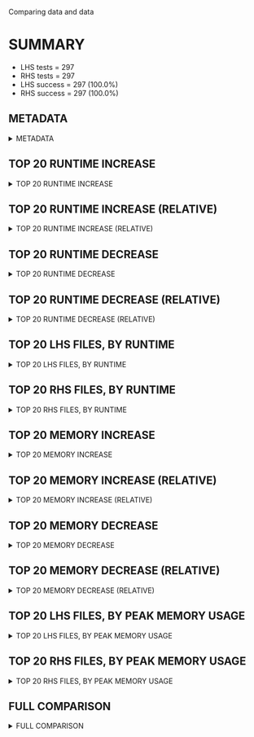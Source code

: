 Comparing data and data


# SUMMARY
- LHS tests = 297
- RHS tests = 297
- LHS success = 297  (100.0%)
- RHS success = 297  (100.0%)


## METADATA

<details><summary>METADATA</summary>

# LHS
<pre>
Ramon benchmark for Z3
-
Job description: 
Job tag: smt-60-clausal-lookahead-sequential-qfnia-unknown
Z3 repo: https://github.com/Z3Prover/z3
Z3 commit: 04d0e9492b0066675c75fc5fb1df6b23b79607e5
Z3 branch: master
Z3 options: "-T:60 -v:2 -st tactic.default_tactic="(then simplify propagate-values solve-eqs simplify smt)" smt.sls.enable=true smt.sls.parallel=false model_validate=true sls.arith_use_clausal_lookahead=true"
Z3 inputs: inputs/QF_UFNIA_UNKNOWN
Z3 commit message: set log level of revert repair down to 3

Signed-off-by: Nikolaj Bjorner <nbjorner@microsoft.com>

</pre>
# RHS
<pre>
Ramon benchmark for Z3
-
Job description: 
Job tag: smt-60-clausal-lookahead-sequential-qfnia-unknown
Z3 repo: https://github.com/Z3Prover/z3
Z3 commit: 04d0e9492b0066675c75fc5fb1df6b23b79607e5
Z3 branch: master
Z3 options: "-T:60 -v:2 -st tactic.default_tactic="(then simplify propagate-values solve-eqs simplify smt)" smt.sls.enable=true smt.sls.parallel=false model_validate=true sls.arith_use_clausal_lookahead=true"
Z3 inputs: inputs/QF_UFNIA_UNKNOWN
Z3 commit message: set log level of revert repair down to 3

Signed-off-by: Nikolaj Bjorner <nbjorner@microsoft.com>

</pre>
</details>


## TOP 20 RUNTIME INCREASE

<details><summary>TOP 20 RUNTIME INCREASE</summary>

|FILE                                                                                        |TIME_L     |TIME_R     |DIFF(s)    |DIFF(%)|
|-------------|-------------:|-------------:|--------------:|------------:|
|0054.smt2                                                                                   |  59.992s  |  59.992s  |   0.000s  | 0.0%|
|0055.smt2                                                                                   |  59.982s  |  59.982s  |   0.000s  | 0.0%|
|0056.smt2                                                                                   |  59.964s  |  59.964s  |   0.000s  | 0.0%|
|0057.smt2                                                                                   |  60.006s  |  60.006s  |   0.000s  | 0.0%|
|0058.smt2                                                                                   |  59.990s  |  59.990s  |   0.000s  | 0.0%|
|0059.smt2                                                                                   |  59.811s  |  59.811s  |   0.000s  | 0.0%|
|0060.smt2                                                                                   |  59.896s  |  59.896s  |   0.000s  | 0.0%|
|0061.smt2                                                                                   |  59.989s  |  59.989s  |   0.000s  | 0.0%|
|0062.smt2                                                                                   |  59.981s  |  59.981s  |   0.000s  | 0.0%|
|0063.smt2                                                                                   |  60.065s  |  60.065s  |   0.000s  | 0.0%|
|0064.smt2                                                                                   |  59.968s  |  59.968s  |   0.000s  | 0.0%|
|0065.smt2                                                                                   |  59.968s  |  59.968s  |   0.000s  | 0.0%|
|0066.smt2                                                                                   |  60.050s  |  60.050s  |   0.000s  | 0.0%|
|0067.smt2                                                                                   |  59.734s  |  59.734s  |   0.000s  | 0.0%|
|11775_ad46e5b8db4748c51973_42_QF_UFNIA.smt2                                                 |   1.056s  |   1.056s  |   0.000s  | 0.0%|
|11775_ad46e5b8db4748c51973_43_QF_UFNIA.smt2                                                 |   6.264s  |   6.264s  |   0.000s  | 0.0%|
|17512_5c1021b0faa6b6e1791b_19_QF_UFNIA.smt2                                                 |  59.943s  |  59.943s  |   0.000s  | 0.0%|
|17512_5c1021b0faa6b6e1791b_20_QF_UFNIA.smt2                                                 |  19.538s  |  19.538s  |   0.000s  | 0.0%|
|17512_5c1021b0faa6b6e1791b_21_QF_UFNIA.smt2                                                 |  28.353s  |  28.353s  |   0.000s  | 0.0%|
|25959_5dee2e2f6ef44465a2bea4b085818948_65_QF_UFNIA.smt2                                     |  59.934s  |  59.934s  |   0.000s  | 0.0%|
</details>


## TOP 20 RUNTIME INCREASE (RELATIVE)

<details><summary>TOP 20 RUNTIME INCREASE (RELATIVE)</summary>

|FILE                                                                                        |TIME_L     |TIME_R     |DIFF(s)    |DIFF(%)|
|-------------|-------------:|-------------:|--------------:|------------:|
|0054.smt2                                                                                   |  59.992s  |  59.992s  |   0.000s  | 0.0%|
|0055.smt2                                                                                   |  59.982s  |  59.982s  |   0.000s  | 0.0%|
|0056.smt2                                                                                   |  59.964s  |  59.964s  |   0.000s  | 0.0%|
|0057.smt2                                                                                   |  60.006s  |  60.006s  |   0.000s  | 0.0%|
|0058.smt2                                                                                   |  59.990s  |  59.990s  |   0.000s  | 0.0%|
|0059.smt2                                                                                   |  59.811s  |  59.811s  |   0.000s  | 0.0%|
|0060.smt2                                                                                   |  59.896s  |  59.896s  |   0.000s  | 0.0%|
|0061.smt2                                                                                   |  59.989s  |  59.989s  |   0.000s  | 0.0%|
|0062.smt2                                                                                   |  59.981s  |  59.981s  |   0.000s  | 0.0%|
|0063.smt2                                                                                   |  60.065s  |  60.065s  |   0.000s  | 0.0%|
|0064.smt2                                                                                   |  59.968s  |  59.968s  |   0.000s  | 0.0%|
|0065.smt2                                                                                   |  59.968s  |  59.968s  |   0.000s  | 0.0%|
|0066.smt2                                                                                   |  60.050s  |  60.050s  |   0.000s  | 0.0%|
|0067.smt2                                                                                   |  59.734s  |  59.734s  |   0.000s  | 0.0%|
|11775_ad46e5b8db4748c51973_42_QF_UFNIA.smt2                                                 |   1.056s  |   1.056s  |   0.000s  | 0.0%|
|11775_ad46e5b8db4748c51973_43_QF_UFNIA.smt2                                                 |   6.264s  |   6.264s  |   0.000s  | 0.0%|
|17512_5c1021b0faa6b6e1791b_19_QF_UFNIA.smt2                                                 |  59.943s  |  59.943s  |   0.000s  | 0.0%|
|17512_5c1021b0faa6b6e1791b_20_QF_UFNIA.smt2                                                 |  19.538s  |  19.538s  |   0.000s  | 0.0%|
|17512_5c1021b0faa6b6e1791b_21_QF_UFNIA.smt2                                                 |  28.353s  |  28.353s  |   0.000s  | 0.0%|
|25959_5dee2e2f6ef44465a2bea4b085818948_65_QF_UFNIA.smt2                                     |  59.934s  |  59.934s  |   0.000s  | 0.0%|
</details>


## TOP 20 RUNTIME DECREASE

<details><summary>TOP 20 RUNTIME DECREASE</summary>

|FILE                                                                                        |TIME_L     |TIME_R     |DIFF(s)    |DIFF(%)|
|-------------|-------------:|-------------:|--------------:|------------:|
|0054.smt2                                                                                   |  59.992s  |  59.992s  |   0.000s  | 0.0%|
|0055.smt2                                                                                   |  59.982s  |  59.982s  |   0.000s  | 0.0%|
|0056.smt2                                                                                   |  59.964s  |  59.964s  |   0.000s  | 0.0%|
|0057.smt2                                                                                   |  60.006s  |  60.006s  |   0.000s  | 0.0%|
|0058.smt2                                                                                   |  59.990s  |  59.990s  |   0.000s  | 0.0%|
|0059.smt2                                                                                   |  59.811s  |  59.811s  |   0.000s  | 0.0%|
|0060.smt2                                                                                   |  59.896s  |  59.896s  |   0.000s  | 0.0%|
|0061.smt2                                                                                   |  59.989s  |  59.989s  |   0.000s  | 0.0%|
|0062.smt2                                                                                   |  59.981s  |  59.981s  |   0.000s  | 0.0%|
|0063.smt2                                                                                   |  60.065s  |  60.065s  |   0.000s  | 0.0%|
|0064.smt2                                                                                   |  59.968s  |  59.968s  |   0.000s  | 0.0%|
|0065.smt2                                                                                   |  59.968s  |  59.968s  |   0.000s  | 0.0%|
|0066.smt2                                                                                   |  60.050s  |  60.050s  |   0.000s  | 0.0%|
|0067.smt2                                                                                   |  59.734s  |  59.734s  |   0.000s  | 0.0%|
|11775_ad46e5b8db4748c51973_42_QF_UFNIA.smt2                                                 |   1.056s  |   1.056s  |   0.000s  | 0.0%|
|11775_ad46e5b8db4748c51973_43_QF_UFNIA.smt2                                                 |   6.264s  |   6.264s  |   0.000s  | 0.0%|
|17512_5c1021b0faa6b6e1791b_19_QF_UFNIA.smt2                                                 |  59.943s  |  59.943s  |   0.000s  | 0.0%|
|17512_5c1021b0faa6b6e1791b_20_QF_UFNIA.smt2                                                 |  19.538s  |  19.538s  |   0.000s  | 0.0%|
|17512_5c1021b0faa6b6e1791b_21_QF_UFNIA.smt2                                                 |  28.353s  |  28.353s  |   0.000s  | 0.0%|
|25959_5dee2e2f6ef44465a2bea4b085818948_65_QF_UFNIA.smt2                                     |  59.934s  |  59.934s  |   0.000s  | 0.0%|
</details>


## TOP 20 RUNTIME DECREASE (RELATIVE)

<details><summary>TOP 20 RUNTIME DECREASE (RELATIVE)</summary>

|FILE                                                                                        |TIME_L     |TIME_R     |DIFF(s)    |DIFF(%)|
|-------------|-------------:|-------------:|--------------:|------------:|
|0054.smt2                                                                                   |  59.992s  |  59.992s  |   0.000s  | 0.0%|
|0055.smt2                                                                                   |  59.982s  |  59.982s  |   0.000s  | 0.0%|
|0056.smt2                                                                                   |  59.964s  |  59.964s  |   0.000s  | 0.0%|
|0057.smt2                                                                                   |  60.006s  |  60.006s  |   0.000s  | 0.0%|
|0058.smt2                                                                                   |  59.990s  |  59.990s  |   0.000s  | 0.0%|
|0059.smt2                                                                                   |  59.811s  |  59.811s  |   0.000s  | 0.0%|
|0060.smt2                                                                                   |  59.896s  |  59.896s  |   0.000s  | 0.0%|
|0061.smt2                                                                                   |  59.989s  |  59.989s  |   0.000s  | 0.0%|
|0062.smt2                                                                                   |  59.981s  |  59.981s  |   0.000s  | 0.0%|
|0063.smt2                                                                                   |  60.065s  |  60.065s  |   0.000s  | 0.0%|
|0064.smt2                                                                                   |  59.968s  |  59.968s  |   0.000s  | 0.0%|
|0065.smt2                                                                                   |  59.968s  |  59.968s  |   0.000s  | 0.0%|
|0066.smt2                                                                                   |  60.050s  |  60.050s  |   0.000s  | 0.0%|
|0067.smt2                                                                                   |  59.734s  |  59.734s  |   0.000s  | 0.0%|
|11775_ad46e5b8db4748c51973_42_QF_UFNIA.smt2                                                 |   1.056s  |   1.056s  |   0.000s  | 0.0%|
|11775_ad46e5b8db4748c51973_43_QF_UFNIA.smt2                                                 |   6.264s  |   6.264s  |   0.000s  | 0.0%|
|17512_5c1021b0faa6b6e1791b_19_QF_UFNIA.smt2                                                 |  59.943s  |  59.943s  |   0.000s  | 0.0%|
|17512_5c1021b0faa6b6e1791b_20_QF_UFNIA.smt2                                                 |  19.538s  |  19.538s  |   0.000s  | 0.0%|
|17512_5c1021b0faa6b6e1791b_21_QF_UFNIA.smt2                                                 |  28.353s  |  28.353s  |   0.000s  | 0.0%|
|25959_5dee2e2f6ef44465a2bea4b085818948_65_QF_UFNIA.smt2                                     |  59.934s  |  59.934s  |   0.000s  | 0.0%|
</details>


## TOP 20 LHS FILES, BY RUNTIME

<details><summary>TOP 20 LHS FILES, BY RUNTIME</summary>

|FILE                                                                                       |TIME     |MEM        |
|------------|----------:|---------:|
|n43-0050.smt2                                                                              |  60.125s |1122.0MiB|
|n80-0034.smt2                                                                              |  60.109s |80.66MiB|
|0063.smt2                                                                                  |  60.065s |2076.0MiB|
|0066.smt2                                                                                  |  60.050s |2929.0MiB|
|n85-0039.smt2                                                                              |  60.046s |738.0MiB|
|n76-0030.smt2                                                                              |  60.031s |1042.0MiB|
|n33-0040.smt2                                                                              |  60.024s |608.0MiB|
|n39-0046.smt2                                                                              |  60.024s |1713.0MiB|
|n67-0021.smt2                                                                              |  60.024s |579.0MiB|
|n29-0036.smt2                                                                              |  60.018s |1715.0MiB|
|n70-0024.smt2                                                                              |  60.017s |1048.0MiB|
|n136-0040.smt2                                                                             |  60.016s |464.0MiB|
|n78-0032.smt2                                                                              |  60.016s |525.0MiB|
|n20-0026.smt2                                                                              |  60.016s |825.0MiB|
|n6-0006.smt2                                                                               |  60.015s |75.86MiB|
|940_590f27b1c3c800d3243e_33_QF_UFNIA.smt2                                                  |  60.014s |309.0MiB|
|n68-0022.smt2                                                                              |  60.013s |340.0MiB|
|44788_1965f0d6d94d5d8054ba_34_QF_UFNIA.smt2                                                |  60.010s |67.768MiB|
|n3-0003.smt2                                                                               |  60.009s |164.0MiB|
|n42-0049.smt2                                                                              |  60.007s |364.0MiB|
</details>


## TOP 20 RHS FILES, BY RUNTIME

<details><summary>TOP 20 RHS FILES, BY RUNTIME</summary>

|FILE                                                                                       |TIME     |MEM        |
|------------|----------:|---------:|
|n43-0050.smt2                                                                              |  60.125s |1122.0MiB|
|n80-0034.smt2                                                                              |  60.109s |80.66MiB|
|0063.smt2                                                                                  |  60.065s |2076.0MiB|
|0066.smt2                                                                                  |  60.050s |2929.0MiB|
|n85-0039.smt2                                                                              |  60.046s |738.0MiB|
|n76-0030.smt2                                                                              |  60.031s |1042.0MiB|
|n33-0040.smt2                                                                              |  60.024s |608.0MiB|
|n39-0046.smt2                                                                              |  60.024s |1713.0MiB|
|n67-0021.smt2                                                                              |  60.024s |579.0MiB|
|n29-0036.smt2                                                                              |  60.018s |1715.0MiB|
|n70-0024.smt2                                                                              |  60.017s |1048.0MiB|
|n136-0040.smt2                                                                             |  60.016s |464.0MiB|
|n78-0032.smt2                                                                              |  60.016s |525.0MiB|
|n20-0026.smt2                                                                              |  60.016s |825.0MiB|
|n6-0006.smt2                                                                               |  60.015s |75.86MiB|
|940_590f27b1c3c800d3243e_33_QF_UFNIA.smt2                                                  |  60.014s |309.0MiB|
|n68-0022.smt2                                                                              |  60.013s |340.0MiB|
|44788_1965f0d6d94d5d8054ba_34_QF_UFNIA.smt2                                                |  60.010s |67.768MiB|
|n3-0003.smt2                                                                               |  60.009s |164.0MiB|
|n42-0049.smt2                                                                              |  60.007s |364.0MiB|
</details>


## TOP 20 MEMORY INCREASE

<details><summary>TOP 20 MEMORY INCREASE</summary>

|FILE                                                                                        |MEM_L         |MEM_R         |DIFF            |DIFF(%)|
|-------------|-------------:|-------------:|--------------:|------------:|
|0054.smt2                                                                                   |1406.0MiB|1406.0MiB|0B| 0.0%|
|0055.smt2                                                                                   |1410.0MiB|1410.0MiB|0B| 0.0%|
|0056.smt2                                                                                   |326.0MiB|326.0MiB|0B| 0.0%|
|0057.smt2                                                                                   |192.0MiB|192.0MiB|0B| 0.0%|
|0058.smt2                                                                                   |805.0MiB|805.0MiB|0B| 0.0%|
|0059.smt2                                                                                   |808.0MiB|808.0MiB|0B| 0.0%|
|0060.smt2                                                                                   |188.0MiB|188.0MiB|0B| 0.0%|
|0061.smt2                                                                                   |189.0MiB|189.0MiB|0B| 0.0%|
|0062.smt2                                                                                   |2695.0MiB|2695.0MiB|0B| 0.0%|
|0063.smt2                                                                                   |2076.0MiB|2076.0MiB|0B| 0.0%|
|0064.smt2                                                                                   |571.0MiB|571.0MiB|0B| 0.0%|
|0065.smt2                                                                                   |226.0MiB|226.0MiB|0B| 0.0%|
|0066.smt2                                                                                   |2929.0MiB|2929.0MiB|0B| 0.0%|
|0067.smt2                                                                                   |460.0MiB|460.0MiB|0B| 0.0%|
|11775_ad46e5b8db4748c51973_42_QF_UFNIA.smt2                                                 |73.168MiB|73.168MiB|0B| 0.0%|
|11775_ad46e5b8db4748c51973_43_QF_UFNIA.smt2                                                 |67.372MiB|67.372MiB|0B| 0.0%|
|17512_5c1021b0faa6b6e1791b_19_QF_UFNIA.smt2                                                 |56.808MiB|56.808MiB|0B| 0.0%|
|17512_5c1021b0faa6b6e1791b_20_QF_UFNIA.smt2                                                 |80.544MiB|80.544MiB|0B| 0.0%|
|17512_5c1021b0faa6b6e1791b_21_QF_UFNIA.smt2                                                 |74.116MiB|74.116MiB|0B| 0.0%|
|25959_5dee2e2f6ef44465a2bea4b085818948_65_QF_UFNIA.smt2                                     |145.0MiB|145.0MiB|0B| 0.0%|
</details>


## TOP 20 MEMORY INCREASE (RELATIVE)

<details><summary>TOP 20 MEMORY INCREASE (RELATIVE)</summary>

|FILE                                                                                        |MEM_L         |MEM_R         |DIFF            |DIFF(%)|
|-------------|-------------:|-------------:|--------------:|------------:|
|0054.smt2                                                                                   |1406.0MiB|1406.0MiB|0B| 0.0%|
|0055.smt2                                                                                   |1410.0MiB|1410.0MiB|0B| 0.0%|
|0056.smt2                                                                                   |326.0MiB|326.0MiB|0B| 0.0%|
|0057.smt2                                                                                   |192.0MiB|192.0MiB|0B| 0.0%|
|0058.smt2                                                                                   |805.0MiB|805.0MiB|0B| 0.0%|
|0059.smt2                                                                                   |808.0MiB|808.0MiB|0B| 0.0%|
|0060.smt2                                                                                   |188.0MiB|188.0MiB|0B| 0.0%|
|0061.smt2                                                                                   |189.0MiB|189.0MiB|0B| 0.0%|
|0062.smt2                                                                                   |2695.0MiB|2695.0MiB|0B| 0.0%|
|0063.smt2                                                                                   |2076.0MiB|2076.0MiB|0B| 0.0%|
|0064.smt2                                                                                   |571.0MiB|571.0MiB|0B| 0.0%|
|0065.smt2                                                                                   |226.0MiB|226.0MiB|0B| 0.0%|
|0066.smt2                                                                                   |2929.0MiB|2929.0MiB|0B| 0.0%|
|0067.smt2                                                                                   |460.0MiB|460.0MiB|0B| 0.0%|
|11775_ad46e5b8db4748c51973_42_QF_UFNIA.smt2                                                 |73.168MiB|73.168MiB|0B| 0.0%|
|11775_ad46e5b8db4748c51973_43_QF_UFNIA.smt2                                                 |67.372MiB|67.372MiB|0B| 0.0%|
|17512_5c1021b0faa6b6e1791b_19_QF_UFNIA.smt2                                                 |56.808MiB|56.808MiB|0B| 0.0%|
|17512_5c1021b0faa6b6e1791b_20_QF_UFNIA.smt2                                                 |80.544MiB|80.544MiB|0B| 0.0%|
|17512_5c1021b0faa6b6e1791b_21_QF_UFNIA.smt2                                                 |74.116MiB|74.116MiB|0B| 0.0%|
|25959_5dee2e2f6ef44465a2bea4b085818948_65_QF_UFNIA.smt2                                     |145.0MiB|145.0MiB|0B| 0.0%|
</details>


## TOP 20 MEMORY DECREASE

<details><summary>TOP 20 MEMORY DECREASE</summary>

|FILE                                                                                        |MEM_L         |MEM_R         |DIFF            |DIFF(%)|
|-------------|-------------:|-------------:|--------------:|------------:|
|0054.smt2                                                                                   |1406.0MiB|1406.0MiB|0B| 0.0%|
|0055.smt2                                                                                   |1410.0MiB|1410.0MiB|0B| 0.0%|
|0056.smt2                                                                                   |326.0MiB|326.0MiB|0B| 0.0%|
|0057.smt2                                                                                   |192.0MiB|192.0MiB|0B| 0.0%|
|0058.smt2                                                                                   |805.0MiB|805.0MiB|0B| 0.0%|
|0059.smt2                                                                                   |808.0MiB|808.0MiB|0B| 0.0%|
|0060.smt2                                                                                   |188.0MiB|188.0MiB|0B| 0.0%|
|0061.smt2                                                                                   |189.0MiB|189.0MiB|0B| 0.0%|
|0062.smt2                                                                                   |2695.0MiB|2695.0MiB|0B| 0.0%|
|0063.smt2                                                                                   |2076.0MiB|2076.0MiB|0B| 0.0%|
|0064.smt2                                                                                   |571.0MiB|571.0MiB|0B| 0.0%|
|0065.smt2                                                                                   |226.0MiB|226.0MiB|0B| 0.0%|
|0066.smt2                                                                                   |2929.0MiB|2929.0MiB|0B| 0.0%|
|0067.smt2                                                                                   |460.0MiB|460.0MiB|0B| 0.0%|
|11775_ad46e5b8db4748c51973_42_QF_UFNIA.smt2                                                 |73.168MiB|73.168MiB|0B| 0.0%|
|11775_ad46e5b8db4748c51973_43_QF_UFNIA.smt2                                                 |67.372MiB|67.372MiB|0B| 0.0%|
|17512_5c1021b0faa6b6e1791b_19_QF_UFNIA.smt2                                                 |56.808MiB|56.808MiB|0B| 0.0%|
|17512_5c1021b0faa6b6e1791b_20_QF_UFNIA.smt2                                                 |80.544MiB|80.544MiB|0B| 0.0%|
|17512_5c1021b0faa6b6e1791b_21_QF_UFNIA.smt2                                                 |74.116MiB|74.116MiB|0B| 0.0%|
|25959_5dee2e2f6ef44465a2bea4b085818948_65_QF_UFNIA.smt2                                     |145.0MiB|145.0MiB|0B| 0.0%|
</details>


## TOP 20 MEMORY DECREASE (RELATIVE)

<details><summary>TOP 20 MEMORY DECREASE (RELATIVE)</summary>

|FILE                                                                                        |MEM_L         |MEM_R         |DIFF            |DIFF(%)|
|-------------|-------------:|-------------:|--------------:|------------:|
|0054.smt2                                                                                   |1406.0MiB|1406.0MiB|0B| 0.0%|
|0055.smt2                                                                                   |1410.0MiB|1410.0MiB|0B| 0.0%|
|0056.smt2                                                                                   |326.0MiB|326.0MiB|0B| 0.0%|
|0057.smt2                                                                                   |192.0MiB|192.0MiB|0B| 0.0%|
|0058.smt2                                                                                   |805.0MiB|805.0MiB|0B| 0.0%|
|0059.smt2                                                                                   |808.0MiB|808.0MiB|0B| 0.0%|
|0060.smt2                                                                                   |188.0MiB|188.0MiB|0B| 0.0%|
|0061.smt2                                                                                   |189.0MiB|189.0MiB|0B| 0.0%|
|0062.smt2                                                                                   |2695.0MiB|2695.0MiB|0B| 0.0%|
|0063.smt2                                                                                   |2076.0MiB|2076.0MiB|0B| 0.0%|
|0064.smt2                                                                                   |571.0MiB|571.0MiB|0B| 0.0%|
|0065.smt2                                                                                   |226.0MiB|226.0MiB|0B| 0.0%|
|0066.smt2                                                                                   |2929.0MiB|2929.0MiB|0B| 0.0%|
|0067.smt2                                                                                   |460.0MiB|460.0MiB|0B| 0.0%|
|11775_ad46e5b8db4748c51973_42_QF_UFNIA.smt2                                                 |73.168MiB|73.168MiB|0B| 0.0%|
|11775_ad46e5b8db4748c51973_43_QF_UFNIA.smt2                                                 |67.372MiB|67.372MiB|0B| 0.0%|
|17512_5c1021b0faa6b6e1791b_19_QF_UFNIA.smt2                                                 |56.808MiB|56.808MiB|0B| 0.0%|
|17512_5c1021b0faa6b6e1791b_20_QF_UFNIA.smt2                                                 |80.544MiB|80.544MiB|0B| 0.0%|
|17512_5c1021b0faa6b6e1791b_21_QF_UFNIA.smt2                                                 |74.116MiB|74.116MiB|0B| 0.0%|
|25959_5dee2e2f6ef44465a2bea4b085818948_65_QF_UFNIA.smt2                                     |145.0MiB|145.0MiB|0B| 0.0%|
</details>


## TOP 20 LHS FILES, BY PEAK MEMORY USAGE

<details><summary>TOP 20 LHS FILES, BY PEAK MEMORY USAGE</summary>

|FILE                                                                                       |TIME     |MEM        |
|------------|----------:|---------:|
|0066.smt2                                                                                  |  60.050s |2929.0MiB|
|0062.smt2                                                                                  |  59.981s |2695.0MiB|
|0063.smt2                                                                                  |  60.065s |2076.0MiB|
|n29-0036.smt2                                                                              |  60.018s |1715.0MiB|
|n39-0046.smt2                                                                              |  60.024s |1713.0MiB|
|0055.smt2                                                                                  |  59.982s |1410.0MiB|
|0054.smt2                                                                                  |  59.992s |1406.0MiB|
|n45-0052.smt2                                                                              |  59.977s |1306.0MiB|
|n1-0001.smt2                                                                               |  12.541s |1127.0MiB|
|n43-0050.smt2                                                                              |  60.125s |1122.0MiB|
|n70-0024.smt2                                                                              |  60.017s |1048.0MiB|
|n76-0030.smt2                                                                              |  60.031s |1042.0MiB|
|n71-0025.smt2                                                                              |  59.618s |1028.0MiB|
|3106_1c933134166dbad31f79_38_QF_UFNIA.smt2                                                 |  59.980s |1001.0MiB|
|n111-0015.smt2                                                                             |  59.995s |905.0MiB|
|66603_accdadf23a1cf70ae043_72_QF_UFNIA.smt2                                                |  27.803s |843.0MiB|
|n20-0026.smt2                                                                              |  60.016s |825.0MiB|
|n112-0016.smt2                                                                             |  59.981s |814.0MiB|
|n95-0050.smt2                                                                              |  59.285s |813.0MiB|
|0059.smt2                                                                                  |  59.811s |808.0MiB|
</details>


## TOP 20 RHS FILES, BY PEAK MEMORY USAGE

<details><summary>TOP 20 RHS FILES, BY PEAK MEMORY USAGE</summary>

|FILE                                                                                       |TIME     |MEM        |
|------------|----------:|---------:|
|0066.smt2                                                                                  |  60.050s |2929.0MiB|
|0062.smt2                                                                                  |  59.981s |2695.0MiB|
|0063.smt2                                                                                  |  60.065s |2076.0MiB|
|n29-0036.smt2                                                                              |  60.018s |1715.0MiB|
|n39-0046.smt2                                                                              |  60.024s |1713.0MiB|
|0055.smt2                                                                                  |  59.982s |1410.0MiB|
|0054.smt2                                                                                  |  59.992s |1406.0MiB|
|n45-0052.smt2                                                                              |  59.977s |1306.0MiB|
|n1-0001.smt2                                                                               |  12.541s |1127.0MiB|
|n43-0050.smt2                                                                              |  60.125s |1122.0MiB|
|n70-0024.smt2                                                                              |  60.017s |1048.0MiB|
|n76-0030.smt2                                                                              |  60.031s |1042.0MiB|
|n71-0025.smt2                                                                              |  59.618s |1028.0MiB|
|3106_1c933134166dbad31f79_38_QF_UFNIA.smt2                                                 |  59.980s |1001.0MiB|
|n111-0015.smt2                                                                             |  59.995s |905.0MiB|
|66603_accdadf23a1cf70ae043_72_QF_UFNIA.smt2                                                |  27.803s |843.0MiB|
|n20-0026.smt2                                                                              |  60.016s |825.0MiB|
|n112-0016.smt2                                                                             |  59.981s |814.0MiB|
|n95-0050.smt2                                                                              |  59.285s |813.0MiB|
|0059.smt2                                                                                  |  59.811s |808.0MiB|
</details>


## FULL COMPARISON

<details><summary>FULL COMPARISON</summary>

|FILE                                                                                        |TIME_L     |TIME_R     |DIFF(s)    |DIFF(%)|
|-------------|-------------:|-------------:|--------------:|------------:|
|0054.smt2                                                                                   |  59.992s  |  59.992s  |   0.000s  | 0.0%|
|0055.smt2                                                                                   |  59.982s  |  59.982s  |   0.000s  | 0.0%|
|0056.smt2                                                                                   |  59.964s  |  59.964s  |   0.000s  | 0.0%|
|0057.smt2                                                                                   |  60.006s  |  60.006s  |   0.000s  | 0.0%|
|0058.smt2                                                                                   |  59.990s  |  59.990s  |   0.000s  | 0.0%|
|0059.smt2                                                                                   |  59.811s  |  59.811s  |   0.000s  | 0.0%|
|0060.smt2                                                                                   |  59.896s  |  59.896s  |   0.000s  | 0.0%|
|0061.smt2                                                                                   |  59.989s  |  59.989s  |   0.000s  | 0.0%|
|0062.smt2                                                                                   |  59.981s  |  59.981s  |   0.000s  | 0.0%|
|0063.smt2                                                                                   |  60.065s  |  60.065s  |   0.000s  | 0.0%|
|0064.smt2                                                                                   |  59.968s  |  59.968s  |   0.000s  | 0.0%|
|0065.smt2                                                                                   |  59.968s  |  59.968s  |   0.000s  | 0.0%|
|0066.smt2                                                                                   |  60.050s  |  60.050s  |   0.000s  | 0.0%|
|0067.smt2                                                                                   |  59.734s  |  59.734s  |   0.000s  | 0.0%|
|11775_ad46e5b8db4748c51973_42_QF_UFNIA.smt2                                                 |   1.056s  |   1.056s  |   0.000s  | 0.0%|
|11775_ad46e5b8db4748c51973_43_QF_UFNIA.smt2                                                 |   6.264s  |   6.264s  |   0.000s  | 0.0%|
|17512_5c1021b0faa6b6e1791b_19_QF_UFNIA.smt2                                                 |  59.943s  |  59.943s  |   0.000s  | 0.0%|
|17512_5c1021b0faa6b6e1791b_20_QF_UFNIA.smt2                                                 |  19.538s  |  19.538s  |   0.000s  | 0.0%|
|17512_5c1021b0faa6b6e1791b_21_QF_UFNIA.smt2                                                 |  28.353s  |  28.353s  |   0.000s  | 0.0%|
|25959_5dee2e2f6ef44465a2bea4b085818948_65_QF_UFNIA.smt2                                     |  59.934s  |  59.934s  |   0.000s  | 0.0%|
|25959_5dee2e2f6ef44465a2bea4b085818948_66_QF_UFNIA.smt2                                     |   4.645s  |   4.645s  |   0.000s  | 0.0%|
|25959_5dee2e2f6ef44465a2bea4b085818948_67_QF_UFNIA.smt2                                     |  59.992s  |  59.992s  |   0.000s  | 0.0%|
|25959_5dee2e2f6ef44465a2bea4b085818948_68_QF_UFNIA.smt2                                     |  59.961s  |  59.961s  |   0.000s  | 0.0%|
|25959_5dee2e2f6ef44465a2bea4b085818948_69_QF_UFNIA.smt2                                     |  59.998s  |  59.998s  |   0.000s  | 0.0%|
|3106_1c933134166dbad31f79_38_QF_UFNIA.smt2                                                  |  59.980s  |  59.980s  |   0.000s  | 0.0%|
|3106_1c933134166dbad31f79_39_QF_UFNIA.smt2                                                  |  59.981s  |  59.981s  |   0.000s  | 0.0%|
|3106_1c933134166dbad31f79_40_QF_UFNIA.smt2                                                  |   0.205s  |   0.205s  |   0.000s  | 0.0%|
|3106_1c933134166dbad31f79_41_QF_UFNIA.smt2                                                  |   1.523s  |   1.523s  |   0.000s  | 0.0%|
|3106_afb7bc55417e43d7a22790c3576f04fc_37_QF_UFNIA.smt2                                      |  24.069s  |  24.069s  |   0.000s  | 0.0%|
|38347_092cc73601c78e45f4f9_55_QF_UFNIA.smt2                                                 |  59.909s  |  59.909s  |   0.000s  | 0.0%|
|38347_092cc73601c78e45f4f9_56_QF_UFNIA.smt2                                                 |  59.978s  |  59.978s  |   0.000s  | 0.0%|
|38347_092cc73601c78e45f4f9_57_QF_UFNIA.smt2                                                 |  59.929s  |  59.929s  |   0.000s  | 0.0%|
|38347_092cc73601c78e45f4f9_58_QF_UFNIA.smt2                                                 |   2.510s  |   2.510s  |   0.000s  | 0.0%|
|38347_525a1ca0331f2bcbf520_54_QF_UFNIA.smt2                                                 |  59.985s  |  59.985s  |   0.000s  | 0.0%|
|39657_1c7158801cd59dc13f05_44_QF_UFNIA.smt2                                                 |  59.914s  |  59.914s  |   0.000s  | 0.0%|
|39657_1c7158801cd59dc13f05_45_QF_UFNIA.smt2                                                 |  59.968s  |  59.968s  |   0.000s  | 0.0%|
|39657_1c7158801cd59dc13f05_46_QF_UFNIA.smt2                                                 |   9.640s  |   9.640s  |   0.000s  | 0.0%|
|39657_2866defdd1f2434b69ab_47_QF_UFNIA.smt2                                                 |  14.951s  |  14.951s  |   0.000s  | 0.0%|
|39657_2866defdd1f2434b69ab_48_QF_UFNIA.smt2                                                 |   1.571s  |   1.571s  |   0.000s  | 0.0%|
|41958_32933c5a1384696720a2_61_QF_UFNIA.smt2                                                 |  59.980s  |  59.980s  |   0.000s  | 0.0%|
|41958_32933c5a1384696720a2_62_QF_UFNIA.smt2                                                 |  59.939s  |  59.939s  |   0.000s  | 0.0%|
|41958_32933c5a1384696720a2_63_QF_UFNIA.smt2                                                 |  59.880s  |  59.880s  |   0.000s  | 0.0%|
|41958_45c688a4814eb926c254_59_QF_UFNIA.smt2                                                 |   1.570s  |   1.570s  |   0.000s  | 0.0%|
|41958_45c688a4814eb926c254_60_QF_UFNIA.smt2                                                 |   0.510s  |   0.510s  |   0.000s  | 0.0%|
|44289_4066055e0f64d96da11a_14_QF_UFNIA.smt2                                                 |  10.086s  |  10.086s  |   0.000s  | 0.0%|
|44289_4066055e0f64d96da11a_15_QF_UFNIA.smt2                                                 |  59.978s  |  59.978s  |   0.000s  | 0.0%|
|44289_b077fc096b3d41cba49f8628caff7fa5_16_QF_UFNIA.smt2                                     |  41.370s  |  41.370s  |   0.000s  | 0.0%|
|44289_e5a2e5c780236919ee6a_17_QF_UFNIA.smt2                                                 |   3.905s  |   3.905s  |   0.000s  | 0.0%|
|44289_e5a2e5c780236919ee6a_18_QF_UFNIA.smt2                                                 |   7.244s  |   7.244s  |   0.000s  | 0.0%|
|44788_1965f0d6d94d5d8054ba_34_QF_UFNIA.smt2                                                 |  60.010s  |  60.010s  |   0.000s  | 0.0%|
|44788_1965f0d6d94d5d8054ba_35_QF_UFNIA.smt2                                                 |  59.878s  |  59.878s  |   0.000s  | 0.0%|
|44788_1965f0d6d94d5d8054ba_36_QF_UFNIA.smt2                                                 |  59.922s  |  59.922s  |   0.000s  | 0.0%|
|52759_af0c476fe3b544b9a8507f3e42472c43_12_QF_UFNIA.smt2                                     |   5.158s  |   5.158s  |   0.000s  | 0.0%|
|52759_af0c476fe3b544b9a8507f3e42472c43_13_QF_UFNIA.smt2                                     |   4.320s  |   4.320s  |   0.000s  | 0.0%|
|52759_bec3a2272267494faeecb6bfaf253e3b_10_QF_UFNIA.smt2                                     |  59.908s  |  59.908s  |   0.000s  | 0.0%|
|52759_bec3a2272267494faeecb6bfaf253e3b_11_QF_UFNIA.smt2                                     |  57.148s  |  57.148s  |   0.000s  | 0.0%|
|63058_55d6bef5390186355f11_26_QF_UFNIA.smt2                                                 |  11.199s  |  11.199s  |   0.000s  | 0.0%|
|63058_64ab9a7ef7b6c3492507_22_QF_UFNIA.smt2                                                 |   9.620s  |   9.620s  |   0.000s  | 0.0%|
|63058_64ab9a7ef7b6c3492507_23_QF_UFNIA.smt2                                                 |  42.636s  |  42.636s  |   0.000s  | 0.0%|
|63058_64ab9a7ef7b6c3492507_24_QF_UFNIA.smt2                                                 |  58.163s  |  58.163s  |   0.000s  | 0.0%|
|63058_aa742630eef64f949de269382c1f9035_25_UFNIA.smt2                                        |   1.036s  |   1.036s  |   0.000s  | 0.0%|
|65782_cd31513fdcd15701933b_5_QF_UFNIA.smt2                                                  |  59.844s  |  59.844s  |   0.000s  | 0.0%|
|65782_cd31513fdcd15701933b_6_QF_UFNIA.smt2                                                  |   1.656s  |   1.656s  |   0.000s  | 0.0%|
|65782_cd31513fdcd15701933b_7_QF_UFNIA.smt2                                                  |  59.981s  |  59.981s  |   0.000s  | 0.0%|
|65782_cd31513fdcd15701933b_8_QF_UFNIA.smt2                                                  |   2.164s  |   2.164s  |   0.000s  | 0.0%|
|66603_accdadf23a1cf70ae043_72_QF_UFNIA.smt2                                                 |  27.803s  |  27.803s  |   0.000s  | 0.0%|
|66603_accdadf23a1cf70ae043_73_QF_UFNIA.smt2                                                 |  59.996s  |  59.996s  |   0.000s  | 0.0%|
|72658_63104dadde9c6026353f_70_QF_UFNIA.smt2                                                 |   2.880s  |   2.880s  |   0.000s  | 0.0%|
|72658_63104dadde9c6026353f_71_QF_UFNIA.smt2                                                 |  59.931s  |  59.931s  |   0.000s  | 0.0%|
|72771_f9d228efc97cf1458e38_64_QF_UFNIA.smt2                                                 |   5.019s  |   5.019s  |   0.000s  | 0.0%|
|83314_a702bf8b823398c9e37a_0_UFNIA.smt2                                                     |   1.196s  |   1.196s  |   0.000s  | 0.0%|
|83314_a702bf8b823398c9e37a_1_UFNIA.smt2                                                     |  59.895s  |  59.895s  |   0.000s  | 0.0%|
|83314_a702bf8b823398c9e37a_2_UFNIA.smt2                                                     |  59.964s  |  59.964s  |   0.000s  | 0.0%|
|83314_a702bf8b823398c9e37a_3_UFNIA.smt2                                                     |  59.990s  |  59.990s  |   0.000s  | 0.0%|
|83314_a702bf8b823398c9e37a_4_UFNIA.smt2                                                     |  59.924s  |  59.924s  |   0.000s  | 0.0%|
|93493_1fdb6cc8eb9c4363b5838af9eb8c7f1f_53_QF_UFNIA.smt2                                     |  56.828s  |  56.828s  |   0.000s  | 0.0%|
|93493_27ab26d56d60426da02e50231269b6ff_51_QF_UFNIA.smt2                                     |  32.220s  |  32.220s  |   0.000s  | 0.0%|
|93493_4ea6163ed03941199c785278ccc42812_49_QF_UFNIA.smt2                                     |  59.992s  |  59.992s  |   0.000s  | 0.0%|
|93493_798593962ee29ad45ac8_52_QF_UFNIA.smt2                                                 |  21.058s  |  21.058s  |   0.000s  | 0.0%|
|940_590f27b1c3c800d3243e_29_QF_UFNIA.smt2                                                   |  59.988s  |  59.988s  |   0.000s  | 0.0%|
|940_590f27b1c3c800d3243e_30_QF_UFNIA.smt2                                                   |  25.582s  |  25.582s  |   0.000s  | 0.0%|
|940_590f27b1c3c800d3243e_31_QF_UFNIA.smt2                                                   |  59.611s  |  59.611s  |   0.000s  | 0.0%|
|940_590f27b1c3c800d3243e_32_QF_UFNIA.smt2                                                   |   9.664s  |   9.664s  |   0.000s  | 0.0%|
|940_590f27b1c3c800d3243e_33_QF_UFNIA.smt2                                                   |  60.014s  |  60.014s  |   0.000s  | 0.0%|
|int_check_bvsge_bvashr1_rtl.smt2                                                            |   0.104s  |   0.104s  |   0.000s  | 0.0%|
|int_check_bvsge_bvlshr0_ltr_inv_g.smt2                                                      |  59.984s  |  59.984s  |   0.000s  | 0.0%|
|int_check_bvsge_bvlshr0_rtl.smt2                                                            |   0.202s  |   0.202s  |   0.000s  | 0.0%|
|int_check_bvsge_bvneg_ltr_inv_g.smt2                                                        |   0.093s  |   0.093s  |   0.000s  | 0.0%|
|int_check_bvsge_bvudiv1_rtl.smt2                                                            |   0.043s  |   0.043s  |   0.000s  | 0.0%|
|int_check_bvsge_bvurem1_ltr_inv_g.smt2                                                      |   0.026s  |   0.026s  |   0.000s  | 0.0%|
|int_check_bvsgt_bvadd_rtl.smt2                                                              |   0.016s  |   0.016s  |   0.000s  | 0.0%|
|int_check_bvsgt_bvashr0_rtl.smt2                                                            |   0.121s  |   0.121s  |   0.000s  | 0.0%|
|int_check_bvsgt_bvashr1_ltr_inv_g.smt2                                                      |   0.019s  |   0.019s  |   0.000s  | 0.0%|
|int_check_bvsgt_bvlshr0_rtl.smt2                                                            |   0.059s  |   0.059s  |   0.000s  | 0.0%|
|int_check_bvsgt_bvlshr1_rtl.smt2                                                            |   0.293s  |   0.293s  |   0.000s  | 0.0%|
|int_check_bvsgt_bvshl0_ltr_inv_g.smt2                                                       |   0.060s  |   0.060s  |   0.000s  | 0.0%|
|int_check_bvsgt_bvshl0_rtl.smt2                                                             |   0.016s  |   0.016s  |   0.000s  | 0.0%|
|int_check_bvsgt_bvurem0_rtl.smt2                                                            |   0.019s  |   0.019s  |   0.000s  | 0.0%|
|int_check_bvsgt_bvurem1_rtl.smt2                                                            |   0.146s  |   0.146s  |   0.000s  | 0.0%|
|int_check_bvsle_bvadd_ltr_inv_g.smt2                                                        |   0.452s  |   0.452s  |   0.000s  | 0.0%|
|int_check_bvsle_bvashr0_ltr_inv_g.smt2                                                      |   0.175s  |   0.175s  |   0.000s  | 0.0%|
|int_check_bvsle_bvashr0_rtl.smt2                                                            |   0.028s  |   0.028s  |   0.000s  | 0.0%|
|int_check_bvsle_bvashr1_rtl.smt2                                                            |   0.095s  |   0.095s  |   0.000s  | 0.0%|
|int_check_bvsle_bvshl0_ltr_inv_g.smt2                                                       |   0.052s  |   0.052s  |   0.000s  | 0.0%|
|int_check_bvsle_bvudiv0_rtl.smt2                                                            |   0.067s  |   0.067s  |   0.000s  | 0.0%|
|int_check_bvsle_bvurem1_ltr_inv_g.smt2                                                      |   0.028s  |   0.028s  |   0.000s  | 0.0%|
|int_check_bvslt_bvashr0_rtl.smt2                                                            |   0.183s  |   0.183s  |   0.000s  | 0.0%|
|int_check_bvslt_bvashr1_rtl.smt2                                                            |   0.295s  |   0.295s  |   0.000s  | 0.0%|
|int_check_bvslt_bvlshr0_ltr_inv_g.smt2                                                      |   0.082s  |   0.082s  |   0.000s  | 0.0%|
|int_check_bvslt_bvlshr0_rtl.smt2                                                            |   0.301s  |   0.301s  |   0.000s  | 0.0%|
|int_check_bvslt_bvudiv0_ltr_inv_g.smt2                                                      |   0.050s  |   0.050s  |   0.000s  | 0.0%|
|int_check_bvuge_bvashr1_ltr_inv_g.smt2                                                      |   0.018s  |   0.018s  |   0.000s  | 0.0%|
|int_check_bvuge_bvashr1_rtl.smt2                                                            |   0.063s  |   0.063s  |   0.000s  | 0.0%|
|int_check_bvuge_bvshl0_rtl.smt2                                                             |   0.223s  |   0.223s  |   0.000s  | 0.0%|
|int_check_bvuge_bvurem0_rtl.smt2                                                            |   0.037s  |   0.037s  |   0.000s  | 0.0%|
|int_check_bvugt_bvashr0_ltr_inv_g.smt2                                                      |   0.100s  |   0.100s  |   0.000s  | 0.0%|
|int_check_bvugt_bvashr1_ltr_inv_g.smt2                                                      |   0.222s  |   0.222s  |   0.000s  | 0.0%|
|int_check_bvugt_bvashr1_rtl.smt2                                                            |   0.631s  |   0.631s  |   0.000s  | 0.0%|
|int_check_bvugt_bvudiv0_rtl.smt2                                                            |   0.025s  |   0.025s  |   0.000s  | 0.0%|
|int_check_bvugt_bvudiv1_rtl.smt2                                                            |   0.017s  |   0.017s  |   0.000s  | 0.0%|
|int_check_bvugt_bvurem0_rtl.smt2                                                            |   0.037s  |   0.037s  |   0.000s  | 0.0%|
|int_check_bvule_bvneg_ltr_inv_g.smt2                                                        |   0.013s  |   0.013s  |   0.000s  | 0.0%|
|int_check_bvule_bvudiv1_ltr_inv_g.smt2                                                      |   0.018s  |   0.018s  |   0.000s  | 0.0%|
|int_check_bvule_bvurem0_ltr_inv_g.smt2                                                      |   0.032s  |   0.032s  |   0.000s  | 0.0%|
|int_check_bvule_bvurem1_ltr_inv_g.smt2                                                      |   0.015s  |   0.015s  |   0.000s  | 0.0%|
|int_check_bvult_bvashr1_rtl.smt2                                                            |   0.228s  |   0.228s  |   0.000s  | 0.0%|
|int_check_bvult_bvneg_ltr_inv_g.smt2                                                        |   0.014s  |   0.014s  |   0.000s  | 0.0%|
|int_check_bvult_bvurem0_ltr_inv_g.smt2                                                      |   0.015s  |   0.015s  |   0.000s  | 0.0%|
|int_check_bvult_bvurem1_ltr_inv_g.smt2                                                      |   0.015s  |   0.015s  |   0.000s  | 0.0%|
|int_check_eq_bvashr0_rtl.smt2                                                               |   0.097s  |   0.097s  |   0.000s  | 0.0%|
|int_check_eq_bvlshr0_rtl.smt2                                                               |  59.969s  |  59.969s  |   0.000s  | 0.0%|
|int_check_eq_bvudiv0_rtl.smt2                                                               |   0.074s  |   0.074s  |   0.000s  | 0.0%|
|int_check_eq_bvudiv1_rtl.smt2                                                               |   0.123s  |   0.123s  |   0.000s  | 0.0%|
|int_check_eq_bvurem0_ltr_inv_g.smt2                                                         |   0.053s  |   0.053s  |   0.000s  | 0.0%|
|int_check_eq_bvurem0_rtl.smt2                                                               |   0.038s  |   0.038s  |   0.000s  | 0.0%|
|int_check_ne_bvashr0_ltr_inv_g.smt2                                                         |  59.968s  |  59.968s  |   0.000s  | 0.0%|
|int_check_ne_bvashr1_ltr_inv_g.smt2                                                         |  59.961s  |  59.961s  |   0.000s  | 0.0%|
|n0-0000.smt2                                                                                |  59.984s  |  59.984s  |   0.000s  | 0.0%|
|n1-0001.smt2                                                                                |  12.541s  |  12.541s  |   0.000s  | 0.0%|
|n10-0010.smt2                                                                               |  59.952s  |  59.952s  |   0.000s  | 0.0%|
|n100-0003.smt2                                                                              |   2.289s  |   2.289s  |   0.000s  | 0.0%|
|n101-0004.smt2                                                                              |  59.853s  |  59.853s  |   0.000s  | 0.0%|
|n102-0005.smt2                                                                              |   6.331s  |   6.331s  |   0.000s  | 0.0%|
|n103-0006.smt2                                                                              |  59.966s  |  59.966s  |   0.000s  | 0.0%|
|n104-0007.smt2                                                                              |   2.223s  |   2.223s  |   0.000s  | 0.0%|
|n105-0008.smt2                                                                              |  59.873s  |  59.873s  |   0.000s  | 0.0%|
|n106-0009.smt2                                                                              |  34.345s  |  34.345s  |   0.000s  | 0.0%|
|n107-0011.smt2                                                                              |   7.908s  |   7.908s  |   0.000s  | 0.0%|
|n108-0012.smt2                                                                              |   2.304s  |   2.304s  |   0.000s  | 0.0%|
|n109-0013.smt2                                                                              |  59.858s  |  59.858s  |   0.000s  | 0.0%|
|n11-0012.smt2                                                                               |  52.874s  |  52.874s  |   0.000s  | 0.0%|
|n110-0014.smt2                                                                              |   4.322s  |   4.322s  |   0.000s  | 0.0%|
|n111-0015.smt2                                                                              |  59.995s  |  59.995s  |   0.000s  | 0.0%|
|n112-0016.smt2                                                                              |  59.981s  |  59.981s  |   0.000s  | 0.0%|
|n113-0017.smt2                                                                              |  59.929s  |  59.929s  |   0.000s  | 0.0%|
|n114-0018.smt2                                                                              |  59.829s  |  59.829s  |   0.000s  | 0.0%|
|n115-0019.smt2                                                                              |  59.985s  |  59.985s  |   0.000s  | 0.0%|
|n116-0020.smt2                                                                              |  59.995s  |  59.995s  |   0.000s  | 0.0%|
|n117-0021.smt2                                                                              |  59.993s  |  59.993s  |   0.000s  | 0.0%|
|n118-0022.smt2                                                                              |  59.960s  |  59.960s  |   0.000s  | 0.0%|
|n119-0023.smt2                                                                              |   8.246s  |   8.246s  |   0.000s  | 0.0%|
|n12-0013.smt2                                                                               |   4.500s  |   4.500s  |   0.000s  | 0.0%|
|n120-0024.smt2                                                                              |  59.932s  |  59.932s  |   0.000s  | 0.0%|
|n121-0025.smt2                                                                              |  59.935s  |  59.935s  |   0.000s  | 0.0%|
|n122-0026.smt2                                                                              |  59.962s  |  59.962s  |   0.000s  | 0.0%|
|n123-0027.smt2                                                                              |  59.952s  |  59.952s  |   0.000s  | 0.0%|
|n124-0028.smt2                                                                              |   1.833s  |   1.833s  |   0.000s  | 0.0%|
|n125-0029.smt2                                                                              |   1.757s  |   1.757s  |   0.000s  | 0.0%|
|n126-0030.smt2                                                                              |  59.840s  |  59.840s  |   0.000s  | 0.0%|
|n127-0031.smt2                                                                              |  59.980s  |  59.980s  |   0.000s  | 0.0%|
|n128-0032.smt2                                                                              |   1.940s  |   1.940s  |   0.000s  | 0.0%|
|n129-0033.smt2                                                                              |  59.941s  |  59.941s  |   0.000s  | 0.0%|
|n13-0015.smt2                                                                               |  59.996s  |  59.996s  |   0.000s  | 0.0%|
|n130-0034.smt2                                                                              |  59.920s  |  59.920s  |   0.000s  | 0.0%|
|n131-0035.smt2                                                                              |  17.287s  |  17.287s  |   0.000s  | 0.0%|
|n132-0036.smt2                                                                              |  10.689s  |  10.689s  |   0.000s  | 0.0%|
|n133-0037.smt2                                                                              |  59.961s  |  59.961s  |   0.000s  | 0.0%|
|n134-0038.smt2                                                                              |   3.010s  |   3.010s  |   0.000s  | 0.0%|
|n135-0039.smt2                                                                              |  59.975s  |  59.975s  |   0.000s  | 0.0%|
|n136-0040.smt2                                                                              |  60.016s  |  60.016s  |   0.000s  | 0.0%|
|n137-0041.smt2                                                                              |  59.913s  |  59.913s  |   0.000s  | 0.0%|
|n16-0019.smt2                                                                               |  59.970s  |  59.970s  |   0.000s  | 0.0%|
|n17-0021.smt2                                                                               |   2.346s  |   2.346s  |   0.000s  | 0.0%|
|n18-0022.smt2                                                                               |  17.932s  |  17.932s  |   0.000s  | 0.0%|
|n19-0024.smt2                                                                               |  59.985s  |  59.985s  |   0.000s  | 0.0%|
|n2-0002.smt2                                                                                |  59.979s  |  59.979s  |   0.000s  | 0.0%|
|n20-0026.smt2                                                                               |  60.016s  |  60.016s  |   0.000s  | 0.0%|
|n21-0027.smt2                                                                               |  59.992s  |  59.992s  |   0.000s  | 0.0%|
|n22-0029.smt2                                                                               |  59.981s  |  59.981s  |   0.000s  | 0.0%|
|n23-0030.smt2                                                                               |  59.984s  |  59.984s  |   0.000s  | 0.0%|
|n24-0031.smt2                                                                               |  60.000s  |  60.000s  |   0.000s  | 0.0%|
|n25-0032.smt2                                                                               |  24.939s  |  24.939s  |   0.000s  | 0.0%|
|n26-0033.smt2                                                                               |   6.228s  |   6.228s  |   0.000s  | 0.0%|
|n27-0034.smt2                                                                               |   4.436s  |   4.436s  |   0.000s  | 0.0%|
|n28-0035.smt2                                                                               |  60.001s  |  60.001s  |   0.000s  | 0.0%|
|n29-0036.smt2                                                                               |  60.018s  |  60.018s  |   0.000s  | 0.0%|
|n3-0003.smt2                                                                                |  60.009s  |  60.009s  |   0.000s  | 0.0%|
|n30-0037.smt2                                                                               |  59.574s  |  59.574s  |   0.000s  | 0.0%|
|n31-0038.smt2                                                                               |  34.370s  |  34.370s  |   0.000s  | 0.0%|
|n32-0039.smt2                                                                               |  59.974s  |  59.974s  |   0.000s  | 0.0%|
|n33-0040.smt2                                                                               |  60.024s  |  60.024s  |   0.000s  | 0.0%|
|n34-0041.smt2                                                                               |  10.489s  |  10.489s  |   0.000s  | 0.0%|
|n35-0042.smt2                                                                               |  60.003s  |  60.003s  |   0.000s  | 0.0%|
|n36-0043.smt2                                                                               |  59.951s  |  59.951s  |   0.000s  | 0.0%|
|n37-0044.smt2                                                                               |  59.946s  |  59.946s  |   0.000s  | 0.0%|
|n38-0045.smt2                                                                               |  16.871s  |  16.871s  |   0.000s  | 0.0%|
|n39-0046.smt2                                                                               |  60.024s  |  60.024s  |   0.000s  | 0.0%|
|n4-0004.smt2                                                                                |  59.937s  |  59.937s  |   0.000s  | 0.0%|
|n40-0047.smt2                                                                               |  59.957s  |  59.957s  |   0.000s  | 0.0%|
|n41-0048.smt2                                                                               |   6.921s  |   6.921s  |   0.000s  | 0.0%|
|n42-0049.smt2                                                                               |  60.007s  |  60.007s  |   0.000s  | 0.0%|
|n43-0050.smt2                                                                               |  60.125s  |  60.125s  |   0.000s  | 0.0%|
|n44-0051.smt2                                                                               |  59.998s  |  59.998s  |   0.000s  | 0.0%|
|n45-0052.smt2                                                                               |  59.977s  |  59.977s  |   0.000s  | 0.0%|
|n46-0053.smt2                                                                               |  59.987s  |  59.987s  |   0.000s  | 0.0%|
|n47-0000.smt2                                                                               |   5.291s  |   5.291s  |   0.000s  | 0.0%|
|n48-0001.smt2                                                                               |  56.776s  |  56.776s  |   0.000s  | 0.0%|
|n49-0002.smt2                                                                               |  59.947s  |  59.947s  |   0.000s  | 0.0%|
|n5-0005.smt2                                                                                |   9.445s  |   9.445s  |   0.000s  | 0.0%|
|n50-0003.smt2                                                                               |  59.938s  |  59.938s  |   0.000s  | 0.0%|
|n51-0004.smt2                                                                               |  59.969s  |  59.969s  |   0.000s  | 0.0%|
|n52-0005.smt2                                                                               |  59.983s  |  59.983s  |   0.000s  | 0.0%|
|n53-0006.smt2                                                                               |  59.985s  |  59.985s  |   0.000s  | 0.0%|
|n54-0007.smt2                                                                               |  59.930s  |  59.930s  |   0.000s  | 0.0%|
|n55-0008.smt2                                                                               |  59.957s  |  59.957s  |   0.000s  | 0.0%|
|n56-0009.smt2                                                                               |  59.953s  |  59.953s  |   0.000s  | 0.0%|
|n57-0010.smt2                                                                               |   7.157s  |   7.157s  |   0.000s  | 0.0%|
|n58-0011.smt2                                                                               |  59.895s  |  59.895s  |   0.000s  | 0.0%|
|n59-0012.smt2                                                                               |  59.990s  |  59.990s  |   0.000s  | 0.0%|
|n6-0006.smt2                                                                                |  60.015s  |  60.015s  |   0.000s  | 0.0%|
|n60-0014.smt2                                                                               |  59.985s  |  59.985s  |   0.000s  | 0.0%|
|n61-0015.smt2                                                                               |  10.706s  |  10.706s  |   0.000s  | 0.0%|
|n62-0016.smt2                                                                               |  59.962s  |  59.962s  |   0.000s  | 0.0%|
|n63-0017.smt2                                                                               |  59.957s  |  59.957s  |   0.000s  | 0.0%|
|n64-0018.smt2                                                                               |  59.957s  |  59.957s  |   0.000s  | 0.0%|
|n65-0019.smt2                                                                               |  41.048s  |  41.048s  |   0.000s  | 0.0%|
|n66-0020.smt2                                                                               |  59.950s  |  59.950s  |   0.000s  | 0.0%|
|n67-0021.smt2                                                                               |  60.024s  |  60.024s  |   0.000s  | 0.0%|
|n68-0022.smt2                                                                               |  60.013s  |  60.013s  |   0.000s  | 0.0%|
|n69-0023.smt2                                                                               |  59.906s  |  59.906s  |   0.000s  | 0.0%|
|n7-0007.smt2                                                                                |  59.944s  |  59.944s  |   0.000s  | 0.0%|
|n70-0024.smt2                                                                               |  60.017s  |  60.017s  |   0.000s  | 0.0%|
|n71-0025.smt2                                                                               |  59.618s  |  59.618s  |   0.000s  | 0.0%|
|n72-0026.smt2                                                                               |  59.953s  |  59.953s  |   0.000s  | 0.0%|
|n73-0027.smt2                                                                               |   7.114s  |   7.114s  |   0.000s  | 0.0%|
|n74-0028.smt2                                                                               |  59.990s  |  59.990s  |   0.000s  | 0.0%|
|n75-0029.smt2                                                                               |  59.948s  |  59.948s  |   0.000s  | 0.0%|
|n76-0030.smt2                                                                               |  60.031s  |  60.031s  |   0.000s  | 0.0%|
|n77-0031.smt2                                                                               |  60.002s  |  60.002s  |   0.000s  | 0.0%|
|n78-0032.smt2                                                                               |  60.016s  |  60.016s  |   0.000s  | 0.0%|
|n79-0033.smt2                                                                               |  60.000s  |  60.000s  |   0.000s  | 0.0%|
|n8-0008.smt2                                                                                |  59.959s  |  59.959s  |   0.000s  | 0.0%|
|n80-0034.smt2                                                                               |  60.109s  |  60.109s  |   0.000s  | 0.0%|
|n81-0035.smt2                                                                               |  59.953s  |  59.953s  |   0.000s  | 0.0%|
|n82-0036.smt2                                                                               |  59.991s  |  59.991s  |   0.000s  | 0.0%|
|n83-0037.smt2                                                                               |  60.006s  |  60.006s  |   0.000s  | 0.0%|
|n84-0038.smt2                                                                               |  59.985s  |  59.985s  |   0.000s  | 0.0%|
|n85-0039.smt2                                                                               |  60.046s  |  60.046s  |   0.000s  | 0.0%|
|n86-0040.smt2                                                                               |   1.885s  |   1.885s  |   0.000s  | 0.0%|
|n87-0041.smt2                                                                               |  13.105s  |  13.105s  |   0.000s  | 0.0%|
|n88-0042.smt2                                                                               |  59.973s  |  59.973s  |   0.000s  | 0.0%|
|n89-0044.smt2                                                                               |  58.835s  |  58.835s  |   0.000s  | 0.0%|
|n9-0009.smt2                                                                                |   9.076s  |   9.076s  |   0.000s  | 0.0%|
|n90-0045.smt2                                                                               |   6.003s  |   6.003s  |   0.000s  | 0.0%|
|n91-0046.smt2                                                                               |  59.899s  |  59.899s  |   0.000s  | 0.0%|
|n92-0047.smt2                                                                               |   1.265s  |   1.265s  |   0.000s  | 0.0%|
|n93-0048.smt2                                                                               |  59.286s  |  59.286s  |   0.000s  | 0.0%|
|n94-0049.smt2                                                                               |  59.977s  |  59.977s  |   0.000s  | 0.0%|
|n95-0050.smt2                                                                               |  59.285s  |  59.285s  |   0.000s  | 0.0%|
|n96-0051.smt2                                                                               |  59.996s  |  59.996s  |   0.000s  | 0.0%|
|n97-0000.smt2                                                                               |  59.965s  |  59.965s  |   0.000s  | 0.0%|
|n98-0001.smt2                                                                               |  59.939s  |  59.939s  |   0.000s  | 0.0%|
|n99-0002.smt2                                                                               |   0.344s  |   0.344s  |   0.000s  | 0.0%|
|qf_AddSub_1165_values_0.smt2                                                                |   0.469s  |   0.469s  |   0.000s  | 0.0%|
|qf_AddSub_1574_values_0.smt2                                                                |   0.637s  |   0.637s  |   0.000s  | 0.0%|
|qf_AddSub_1619_values_0.smt2                                                                |   0.192s  |   0.192s  |   0.000s  | 0.0%|
|qf_AndOrXor_1869_values_0.smt2                                                              |   0.015s  |   0.015s  |   0.000s  | 0.0%|
|qf_AndOrXor_1894_values_0.smt2                                                              |   0.016s  |   0.016s  |   0.000s  | 0.0%|
|qf_AndOrXor_210_values_0.smt2                                                               |   0.016s  |   0.016s  |   0.000s  | 0.0%|
|qf_AndOrXor_230_values_0.smt2                                                               |   0.017s  |   0.017s  |   0.000s  | 0.0%|
|qf_AndOrXor_2443_values_0.smt2                                                              |   0.020s  |   0.020s  |   0.000s  | 0.0%|
|qf_AndOrXor_290_values_7.smt2                                                               |   0.076s  |   0.076s  |   0.000s  | 0.0%|
|qf_AndOrXor_794_values_121.smt2                                                             |   0.018s  |   0.018s  |   0.000s  | 0.0%|
|qf_InstCombineShift497a_values_0.smt2                                                       |   0.020s  |   0.020s  |   0.000s  | 0.0%|
|qf_InstCombineShift497b_values_0.smt2                                                       |   0.023s  |   0.023s  |   0.000s  | 0.0%|
|qf_InstCombineShift497c_values_0.smt2                                                       |   0.025s  |   0.025s  |   0.000s  | 0.0%|
|qf_InstCombineShift497d_values_0.smt2                                                       |  59.944s  |  59.944s  |   0.000s  | 0.0%|
|qf_Select_510_values_0.smt2                                                                 |   0.150s  |   0.150s  |   0.000s  | 0.0%|
|qf_Select_575a_values_0.smt2                                                                |   0.050s  |   0.050s  |   0.000s  | 0.0%|
|qf_Select_575b_values_0.smt2                                                                |   0.017s  |   0.017s  |   0.000s  | 0.0%|
|qf_Select_700_values_123.smt2                                                               |   0.015s  |   0.015s  |   0.000s  | 0.0%|
|qf_Select_705_values_0.smt2                                                                 |   0.016s  |   0.016s  |   0.000s  | 0.0%|
|qf_Select_727_values_0.smt2                                                                 |   0.018s  |   0.018s  |   0.000s  | 0.0%|
|qf_muldivrem_152_values_0.smt2                                                              |  11.530s  |  11.530s  |   0.000s  | 0.0%|
|qf_muldivrem_229_values_0.smt2                                                              |  59.988s  |  59.988s  |   0.000s  | 0.0%|
|qf_muldivrem_239_values_0.smt2                                                              |  59.778s  |  59.778s  |   0.000s  | 0.0%|
</details>
